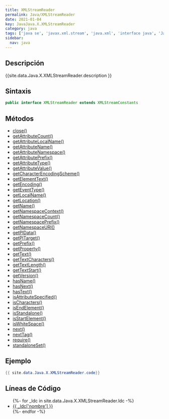 ```yaml
---
title: XMLStreamReader
permalink: Java/XMLStreamReader
date: 2021-01-04
key: JavaJava.X.XMLStreamReader
category: java
tags: ['java se', 'javax.xml.stream', 'java.xml', 'interface java', 'Java 1.6']
sidebar: 
  nav: java
---
```


## Descripción
{{site.data.Java.X.XMLStreamReader.description }}

## Sintaxis
~~~java
public interface XMLStreamReader extends XMLStreamConstants
~~~

## Métodos
* [close()](/Java/XMLStreamReader/close)
* [getAttributeCount()](/Java/XMLStreamReader/getAttributeCount)
* [getAttributeLocalName()](/Java/XMLStreamReader/getAttributeLocalName)
* [getAttributeName()](/Java/XMLStreamReader/getAttributeName)
* [getAttributeNamespace()](/Java/XMLStreamReader/getAttributeNamespace)
* [getAttributePrefix()](/Java/XMLStreamReader/getAttributePrefix)
* [getAttributeType()](/Java/XMLStreamReader/getAttributeType)
* [getAttributeValue()](/Java/XMLStreamReader/getAttributeValue)
* [getCharacterEncodingScheme()](/Java/XMLStreamReader/getCharacterEncodingScheme)
* [getElementText()](/Java/XMLStreamReader/getElementText)
* [getEncoding()](/Java/XMLStreamReader/getEncoding)
* [getEventType()](/Java/XMLStreamReader/getEventType)
* [getLocalName()](/Java/XMLStreamReader/getLocalName)
* [getLocation()](/Java/XMLStreamReader/getLocation)
* [getName()](/Java/XMLStreamReader/getName)
* [getNamespaceContext()](/Java/XMLStreamReader/getNamespaceContext)
* [getNamespaceCount()](/Java/XMLStreamReader/getNamespaceCount)
* [getNamespacePrefix()](/Java/XMLStreamReader/getNamespacePrefix)
* [getNamespaceURI()](/Java/XMLStreamReader/getNamespaceURI)
* [getPIData()](/Java/XMLStreamReader/getPIData)
* [getPITarget()](/Java/XMLStreamReader/getPITarget)
* [getPrefix()](/Java/XMLStreamReader/getPrefix)
* [getProperty()](/Java/XMLStreamReader/getProperty)
* [getText()](/Java/XMLStreamReader/getText)
* [getTextCharacters()](/Java/XMLStreamReader/getTextCharacters)
* [getTextLength()](/Java/XMLStreamReader/getTextLength)
* [getTextStart()](/Java/XMLStreamReader/getTextStart)
* [getVersion()](/Java/XMLStreamReader/getVersion)
* [hasName()](/Java/XMLStreamReader/hasName)
* [hasNext()](/Java/XMLStreamReader/hasNext)
* [hasText()](/Java/XMLStreamReader/hasText)
* [isAttributeSpecified()](/Java/XMLStreamReader/isAttributeSpecified)
* [isCharacters()](/Java/XMLStreamReader/isCharacters)
* [isEndElement()](/Java/XMLStreamReader/isEndElement)
* [isStandalone()](/Java/XMLStreamReader/isStandalone)
* [isStartElement()](/Java/XMLStreamReader/isStartElement)
* [isWhiteSpace()](/Java/XMLStreamReader/isWhiteSpace)
* [next()](/Java/XMLStreamReader/next)
* [nextTag()](/Java/XMLStreamReader/nextTag)
* [require()](/Java/XMLStreamReader/require)
* [standaloneSet()](/Java/XMLStreamReader/standaloneSet)

## Ejemplo
~~~java
{{ site.data.Java.X.XMLStreamReader.code}}
~~~

## Líneas de Código
<ul>
{%- for _ldc in site.data.Java.X.XMLStreamReader.ldc -%}
   <li>
       <a href="{{_ldc['url'] }}">{{ _ldc['nombre'] }}</a>
   </li>
{%- endfor -%}
</ul>
